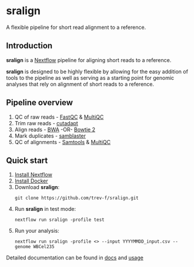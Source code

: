 # sralign
A flexible pipeline for short read alignment to a reference.

## Introduction

**sralign** is a [Nextflow](https://www.nextflow.io/) pipeline for aligning short reads to a reference. 

**sralign** is designed to be highly flexible by allowing for the easy addition of tools to the pipeline as well as serving as a starting point for genomic analyses that rely on alignment of short reads to a reference.

## Pipeline overview

1. QC of raw reads - [FastQC](https://www.bioinformatics.babraham.ac.uk/projects/fastqc/) & [MultiQC](https://multiqc.info/)
2. Trim raw reads - [cutadapt](https://github.com/marcelm/cutadapt)
3. Align reads - [BWA](http://bio-bwa.sourceforge.net/) -OR- [Bowtie 2](http://bowtie-bio.sourceforge.net/bowtie2/index.shtml)
4. Mark duplicates - [samblaster](https://github.com/GregoryFaust/samblaster)
5. QC of alignments - [Samtools](http://www.htslib.org/) & [MultiQC](https://multiqc.info/) 

## Quick start

1. [Install Nextflow](https://www.nextflow.io/docs/latest/getstarted.html)
2. [Install Docker](https://docs.docker.com/engine/install/)
3. Download **sralign**:
    ```
    git clone https://github.com/trev-f/sralign.git
    ```
4. Run **sralign** in test mode:
    ```
    nextflow run sralign -profile test 
    ```
5. Run your analysis:
    ```
    nextflow run sralign -profile <> --input YYYYMMDD_input.csv --genome WBCel235
    ```

Detailed documentation can be found in [docs](docs/) and [usage](docs/usage.md)